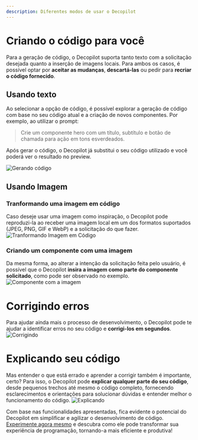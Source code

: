 ```yaml
---
description: Diferentes modos de usar o Decopilot
---
```


# Criando o código para você

Para a geração de código, o Decopilot suporta tanto texto com a solicitação desejada quanto a inserção de imagens locais. Para ambos os casos, é possível optar por **aceitar as mudanças**, **descartá-las** ou pedir para **recriar o código fornecido**.

## Usando texto

Ao selecionar a opção de código, é possível explorar a geração de código com base no seu código atual e a criação de novos componentes. Por exemplo, ao utilizar o prompt:

> Crie um componente hero com um título, subtítulo e botão de chamada para ação em tons esverdeados.

Após gerar o código, o Decopilot já substitui o seu código utilizado e você poderá ver o resultado no preview.


![Gerando código](https://ozksgdmyrqcxcwhnbepg.supabase.co/storage/v1/object/public/assets/10475/98908b31-038a-4034-878a-8aedbcb3e3f5)

## Usando Imagem

### Tranformando uma imagem em código
Caso deseje usar uma imagem como inspiração, o Decopilot pode reproduzi-la ao receber uma imagem local em um dos formatos suportados (JPEG, PNG, GIF e WebP) e a solicitação do que fazer.
![Tranformando Imagem em Código](https://ozksgdmyrqcxcwhnbepg.supabase.co/storage/v1/object/public/assets/10475/6cdc6870-50f2-4bf2-b95d-e281b17b6aaa)

### Criando um componente com uma imagem

Da mesma forma, ao alterar a intenção da solicitação feita pelo usuário, é possível que o Decopilot **insira a imagem como parte do componente solicitado**, como pode ser observado no exemplo.
![Componente com a imagem](image)

# Corrigindo erros

Para ajudar ainda mais o processo de desenvolvimento, o Decopilot pode te ajudar a identificar erros no seu código e **corrigi-los em segundos**.
![Corrigindo](https://ozksgdmyrqcxcwhnbepg.supabase.co/storage/v1/object/public/assets/10476/3baa29d8-ad5a-4e0d-bf1a-bf86358dbaa9)

# Explicando seu código
Mas entender o que está errado e aprender a corrigir também é importante, certo? Para isso, o Decopilot pode **explicar qualquer parte do seu código**, desde pequenos trechos até mesmo o código completo, fornecendo esclarecimentos e orientações para solucionar dúvidas e entender melhor o funcionamento do código.
![Explicando](https://ozksgdmyrqcxcwhnbepg.supabase.co/storage/v1/object/public/assets/10476/d080fd00-88c4-4b03-a4d0-582f6cd28153)

Com base nas funcionalidades apresentadas, fica evidente o potencial do Decopilot em simplificar e agilizar o desenvolvimento de código. [Experimente agora mesmo](https://admin.deco.cx/) e descubra como ele pode transformar sua experiência de programação, tornando-a mais eficiente e produtiva!